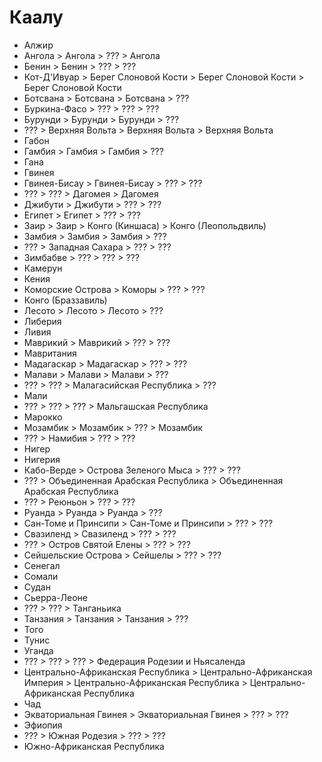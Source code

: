# Каалу

*   Алжир
*   Ангола          >   Ангола          >   ???             >   Ангола
*   Бенин           >   Бенин           >   ???             >   ???
*   Кот-Д'Ивуар     >   Берег Слоновой Кости    >   Берег Слоновой Кости    >   Берег Слоновой Кости
*   Ботсвана        >   Ботсвана        >   Ботсвана        >   ???
*   Буркина-Фасо    >   ???             >   ???             >   ???
*   Бурунди         >   Бурунди         >   Бурунди         >   ???
*   ???             >   Верхняя Вольта  >   Верхняя Вольта  >   Верхняя Вольта
*   Габон
*   Гамбия          >   Гамбия          >   Гамбия          >   ???
*   Гана
*   Гвинея
*   Гвинея-Бисау    >   Гвинея-Бисау    >   ???             >   ???
*   ???             >   ???             >   Дагомея         >   Дагомея
*   Джибути         >   Джибути         >   ???             >   ???
*   Египет          >   Египет          >   ???             >   ???
*   Заир            >   Заир            >   Конго (Киншаса) >   Конго (Леопольдвиль)
*   Замбия          >   Замбия          >   Замбия          >   ???
*   ???             >   Западная Сахара >   ???             >   ???
*   Зимбабве        >   ???             >   ???             >   ???
*   Камерун
*   Кения
*   Коморские Острова   >   Коморы      >   ???             >   ???
*   Конго (Браззавиль)
*   Лесото          >   Лесото          >   Лесото          >   ???
*   Либерия
*   Ливия
*   Маврикий        >   Маврикий        >   ???             >   ???
*   Мавритания
*   Мадагаскар      >   Мадагаскар      >   ???             >   ???
*   Малави          >   Малави          >   Малави          >   ???
*   ???             >   ???             >   Малагасийская Республика    >   ???
*   Мали
*   ???             >   ???             >   ???             >   Мальгашская Республика
*   Марокко
*   Мозамбик        >   Мозамбик        >   ???             >   Мозамбик
*   ???             >   Намибия         >   ???             >   ???
*   Нигер
*   Нигерия
*   Кабо-Верде      >   Острова Зеленого Мыса   >   ???         >   ???
*   ???             >   Объединенная Арабская Республика    >   Объединенная Арабская Республика
*   ???             >   Реюньон         >   ???                 >   ???
*   Руанда          >   Руанда          >   Руанда              >   ???
*   Сан-Томе и Принсипи >   Сан-Томе и Принсипи >   ???         >   ???
*   Свазиленд       >   Свазиленд       >   ???                 >   ???
*   ???             >   Остров Святой Елены >   ???             >   ???
*   Сейшельские Острова >   Сейшелы     >   ???                 >   ???
*   Сенегал
*   Сомали
*   Судан
*   Сьерра-Леоне
*   ???             >   ???             >   Танганьика
*   Танзания        >   Танзания        >   Танзания            >   ???
*   Того
*   Тунис
*   Уганда
*   ???             >   ???             >   ???                 >   Федерация Родезии и Ньясаленда
*   Центрально-Африканская Республика   >   Центрально-Африканская Империя  >   Центрально-Африканская Республика  >   Центрально-Африканская Республика
*   Чад
*   Экваториальная Гвинея   >   Экваториальная Гвинея   >   ??? >   ???
*   Эфиопия
*   ???             >   Южная Родезия   >   ???                 >   ???
*   Южно-Африканская Республика
